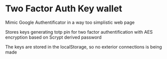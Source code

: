 # Two Factor Auth Key wallet

Mimic Google Authentificator in a way too simplistic web page

Stores keys generating totp pin for two factor authentification with AES encryption based on Scrypt derived password

The keys are stored in the localStorage, so no exterior connections is being made